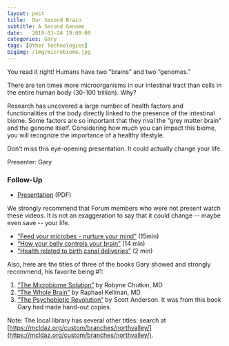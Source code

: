 ```yaml
---
layout: post
title:  Our Second Brain
subtitle: A Second Genome
date:   2019-01-24 19:00:00
categories: Gary 
tags: [Other Technologies]
bigimg: /img/microbiome.jpg
---
```


You read it right! Humans have two “brains” and two “genomes.”

There are ten times more microorganisms in our intestinal 
tract than cells in the entire human body (30-100 trillion). Why? 

Research has uncovered a large number of health factors and functionalities of the body directly linked to the presence of the intestinal biome. Some factors are so important that they rival the “grey matter brain” and the genome itself. Considering how much you can impact this biome, you will recognize the importance of a healthy lifestyle.

Don’t miss this eye-opening presentation. 
It could actually change your life.

Presenter: Gary

### Follow-Up

* [Presentation](/assets/present/2019/microbiome.pdf) (PDF)

We strongly recommend that Forum members who were not present watch these videos. It is not an exaggeration to say that it could change -- maybe even save -- your life.

*  [“Feed your microbes - nurture your mind”](https://www.youtube.com/watch?v=vKxomLM7SVc) (15min)
* [“How your belly controls your brain”](https://www.youtube.com/watch?v=awtmTJW9ic8) (14 min)
* [“Health related to birth canal deliveries”](https://www.youtube.com/watch?v=KrfSYeD6D5o) (2 min)


Also, here are the titles of three of the books Gary showed and strongly recommend, his favorite being #1:

1. [“The Microbiome Solution”](https://www.amazon.com/Microbiome-Solution-Radical-Heal-Inside/dp/039957350X/ref=sr_1_2?ie=UTF8&qid=1548517282&sr=8-2&keywords=the+microbiome+solution) by Robyne Chutkin, MD
2. [“The Whole Brain”](https://www.amazon.com/Whole-Brain-Microbiome-Depression-Prescription-ebook/dp/B01N0WU6BK/ref=sr_1_6?ie=UTF8&qid=1548517311&sr=8-6&keywords=the+whole+brain) by Raphael Kellman, MD
3. [“The Psychobiotic Revolution”](https://www.amazon.com/Psychobiotic-Revolution-Science-Gut-Brain-Connection-ebook/dp/B01N1TQF8D/ref=dp_kinw_strp_1) by Scott Anderson. It was from this book Gary had made hand-out copies.

Note: The local library has several other titles: search at [https://mcldaz.org/custom/branches/northvalley/](https://mcldaz.org/custom/branches/northvalley/).
